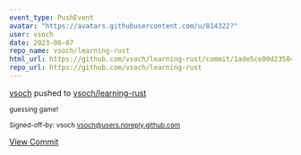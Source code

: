 ```yaml
---
event_type: PushEvent
avatar: "https://avatars.githubusercontent.com/u/814322?"
user: vsoch
date: 2023-06-07
repo_name: vsoch/learning-rust
html_url: https://github.com/vsoch/learning-rust/commit/1ade5ce00d23584e9f2fac20f7d805ab4289341c
repo_url: https://github.com/vsoch/learning-rust
---
```


<a href='https://github.com/vsoch' target='_blank'>vsoch</a> pushed to <a href='https://github.com/vsoch/learning-rust' target='_blank'>vsoch/learning-rust</a>

<small>guessing game!

Signed-off-by: vsoch <vsoch@users.noreply.github.com></small>

<a href='https://github.com/vsoch/learning-rust/commit/1ade5ce00d23584e9f2fac20f7d805ab4289341c' target='_blank'>View Commit</a>